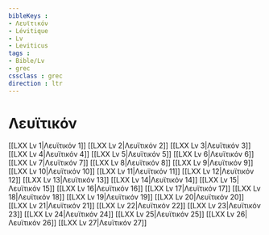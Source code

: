 ```yaml
---
bibleKeys : 
- Λευϊτικόν
- Lévitique
- Lv
- Leviticus
tags : 
- Bible/Lv
- grec
cssclass : grec
direction : ltr
---
```


# Λευϊτικόν

[[LXX Lv 1|Λευϊτικόν 1]]
[[LXX Lv 2|Λευϊτικόν 2]]
[[LXX Lv 3|Λευϊτικόν 3]]
[[LXX Lv 4|Λευϊτικόν 4]]
[[LXX Lv 5|Λευϊτικόν 5]]
[[LXX Lv 6|Λευϊτικόν 6]]
[[LXX Lv 7|Λευϊτικόν 7]]
[[LXX Lv 8|Λευϊτικόν 8]]
[[LXX Lv 9|Λευϊτικόν 9]]
[[LXX Lv 10|Λευϊτικόν 10]]
[[LXX Lv 11|Λευϊτικόν 11]]
[[LXX Lv 12|Λευϊτικόν 12]]
[[LXX Lv 13|Λευϊτικόν 13]]
[[LXX Lv 14|Λευϊτικόν 14]]
[[LXX Lv 15|Λευϊτικόν 15]]
[[LXX Lv 16|Λευϊτικόν 16]]
[[LXX Lv 17|Λευϊτικόν 17]]
[[LXX Lv 18|Λευϊτικόν 18]]
[[LXX Lv 19|Λευϊτικόν 19]]
[[LXX Lv 20|Λευϊτικόν 20]]
[[LXX Lv 21|Λευϊτικόν 21]]
[[LXX Lv 22|Λευϊτικόν 22]]
[[LXX Lv 23|Λευϊτικόν 23]]
[[LXX Lv 24|Λευϊτικόν 24]]
[[LXX Lv 25|Λευϊτικόν 25]]
[[LXX Lv 26|Λευϊτικόν 26]]
[[LXX Lv 27|Λευϊτικόν 27]]
